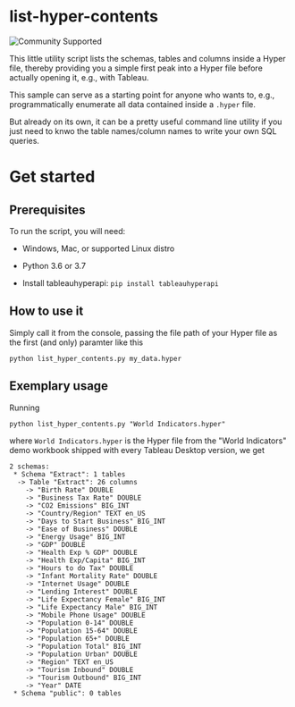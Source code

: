 # list-hyper-contents

![Community Supported](https://img.shields.io/badge/Support%20Level-Community%20Supported-53bd92.svg)

This little utility script lists the schemas, tables and columns inside a Hyper file, thereby providing you a simple first peak into a Hyper file before actually opening it, e.g., with Tableau.

This sample can serve as a starting point for anyone who wants to, e.g., programmatically enumerate all data contained inside a `.hyper` file.

But already on its own, it can be a pretty useful command line utility if you just need to knwo the table names/column names to write your own SQL queries.

# Get started

## __Prerequisites__

To run the script, you will need:

- Windows, Mac, or supported Linux distro

- Python 3.6 or 3.7

- Install tableauhyperapi: `pip install tableauhyperapi`

## How to use it

Simply call it from the console, passing the file path of your Hyper file as the first (and only) paramter like this

```
python list_hyper_contents.py my_data.hyper
```

## Exemplary usage

Running

```
python list_hyper_contents.py "World Indicators.hyper"
```

where `World Indicators.hyper` is the Hyper file from the "World Indicators" demo workbook shipped with every Tableau Desktop version, we get

```
2 schemas:
 * Schema "Extract": 1 tables
  -> Table "Extract": 26 columns
    -> "Birth Rate" DOUBLE
    -> "Business Tax Rate" DOUBLE
    -> "CO2 Emissions" BIG_INT
    -> "Country/Region" TEXT en_US
    -> "Days to Start Business" BIG_INT
    -> "Ease of Business" DOUBLE
    -> "Energy Usage" BIG_INT
    -> "GDP" DOUBLE
    -> "Health Exp % GDP" DOUBLE
    -> "Health Exp/Capita" BIG_INT
    -> "Hours to do Tax" DOUBLE
    -> "Infant Mortality Rate" DOUBLE
    -> "Internet Usage" DOUBLE
    -> "Lending Interest" DOUBLE
    -> "Life Expectancy Female" BIG_INT
    -> "Life Expectancy Male" BIG_INT
    -> "Mobile Phone Usage" DOUBLE
    -> "Population 0-14" DOUBLE
    -> "Population 15-64" DOUBLE
    -> "Population 65+" DOUBLE
    -> "Population Total" BIG_INT
    -> "Population Urban" DOUBLE
    -> "Region" TEXT en_US
    -> "Tourism Inbound" DOUBLE
    -> "Tourism Outbound" BIG_INT
    -> "Year" DATE
 * Schema "public": 0 tables
```
